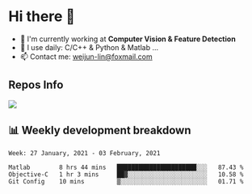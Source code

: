 # Hi there 👋

<!--
**Weijun-Lin/Weijun-Lin** is a ✨ _special_ ✨ repository because its `README.md` (this file) appears on your GitHub profile.

Here are some ideas to get you started:

- 🔭 I’m currently working on ...
- 🌱 I’m currently learning ...
- 👯 I’m looking to collaborate on ...
- 🤔 I’m looking for help with ...
- 💬 Ask me about ...
- 📫 How to reach me: ...
- 😄 Pronouns: ...
- ⚡ Fun fact: ...
-->

- 🏢 I'm currently working at **Computer Vision & Feature Detection**
- 🚀 I use daily: C/C++ & Python & Matlab ...
- 📫 Contact me: weijun-lin@foxmail.com

  

## Repos Info
![](https://github-readme-stats.vercel.app/api?username=Weijun-Lin&theme=cobalt)

## 📊 Weekly development breakdown

<!--START_SECTION:waka-->
```text
Week: 27 January, 2021 - 03 February, 2021

Matlab        8 hrs 44 mins   ██████████████████████░░░   87.43 % 
Objective-C   1 hr 3 mins     ██▓░░░░░░░░░░░░░░░░░░░░░░   10.58 % 
Git Config    10 mins         ▒░░░░░░░░░░░░░░░░░░░░░░░░   01.71 % 
```
<!--END_SECTION:waka-->
